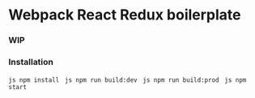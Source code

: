 # Webpack React Redux boilerplate


### WIP

### Installation
`js
npm install
`
`js
npm run build:dev
`
`js
npm run build:prod
`
`js
npm start
`
